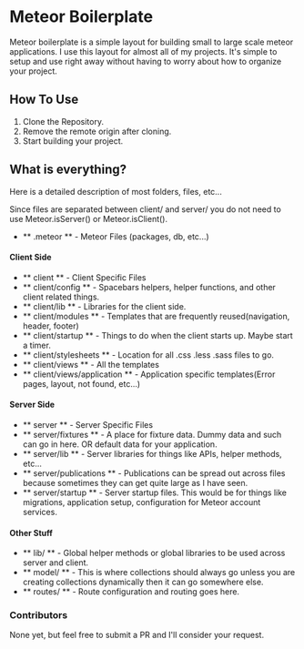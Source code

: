 # Meteor Boilerplate

Meteor boilerplate is a simple layout for building small to
large scale meteor applications. I use this layout for almost
all of my projects. It's simple to setup and use right away
without having to worry about how to organize your project.

## How To Use

1. Clone the Repository.
2. Remove the remote origin after cloning.
3. Start building your project.

## What is everything?

Here is a detailed description of most folders, files, etc...

Since files are separated between client/ and server/ you do not need to use Meteor.isServer() or Meteor.isClient().

- ** .meteor ** - Meteor Files (packages, db, etc...)

#### Client Side
- ** client ** - Client Specific Files
- ** client/config ** - Spacebars helpers, helper functions, and other client related things.
- ** client/lib ** - Libraries for the client side.
- ** client/modules ** - Templates that are frequently reused(navigation, header, footer)
- ** client/startup ** - Things to do when the client starts up. Maybe start a timer.
- ** client/stylesheets ** - Location for all .css .less .sass files to go.
- ** client/views ** - All the templates
- ** client/views/application ** - Application specific templates(Error pages, layout, not found, etc...)

#### Server Side
- ** server ** - Server Specific Files
- ** server/fixtures ** - A place for fixture data. Dummy data and such can go in here. OR default data for your application.
- ** server/lib ** - Server libraries for things like APIs, helper methods, etc...
- ** server/publications ** - Publications can be spread out across files because sometimes they can get quite large as I have seen.
- ** server/startup ** - Server startup files. This would be for things like migrations, application setup, configuration for Meteor account services.

#### Other Stuff
- ** lib/ ** - Global helper methods or global libraries to be used across server and client.
- ** model/ ** - This is where collections should always go unless you are creating collections dynamically then it can go somewhere else.
- ** routes/ ** - Route configuration and routing goes here.

### Contributors
None yet, but feel free to submit a PR and I'll consider your request.